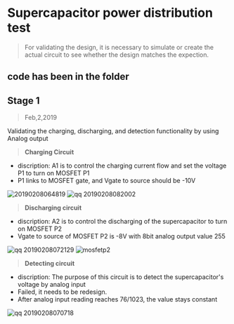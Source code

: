 # **Supercapacitor power distribution test**
> For validating the design, it is necessary to simulate or create the actual circuit to see whether the design matches the expection. 

## **code has been in the folder**

## **Stage 1**
> Feb,2,2019

Validating the charging, discharging, and detection functionality by using Analog output

>**Charging Circuit**
- discription: A1 is to control the charging current flow and set the voltage P1 to turn on MOSFET P1
- P1 links to MOSFET gate, and Vgate to source should be -10V

![20190208064819](https://user-images.githubusercontent.com/47236078/52451157-d1f3da80-2b78-11e9-9160-7237cf4590af.png)
![qq 20190208082002](https://user-images.githubusercontent.com/47236078/52451539-63178100-2b7a-11e9-8c67-8dc2c8dcac4a.jpg)

>**Discharging circuit**
- discription: A2 is to control the discharging of the supercapacitor to turn on MOSFET P2
- Vgate to source of MOSFET P2 is -8V with 8bit analog output value 255

![qq 20190208072129](https://user-images.githubusercontent.com/47236078/52451378-b0472300-2b79-11e9-8d47-4b1209a018c3.jpg)
![mosfetp2](https://user-images.githubusercontent.com/47236078/52451861-a7efe780-2b7b-11e9-9084-b49909b339e1.jpg)

>**Detecting circuit**
- discription: The purpose of this circuit is to detect the supercapacitor's voltage by analog input
- Failed, it needs to be redesign. 
- After analog input reading reaches 76/1023, the value stays constant

![qq 20190208070718](https://user-images.githubusercontent.com/47236078/52451397-c654e380-2b79-11e9-9a8b-113af8291b56.jpg)
